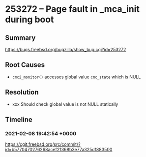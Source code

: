 # 253272 – Page fault in _mca_init during boot

## Summary

https://bugs.freebsd.org/bugzilla/show_bug.cgi?id=253272

## Root Causes

* `cmci_monitor()` accesses global value `cmc_state` which is NULL

## Resolution

* xxx Should check global value is not NULL statically

## Timeline

### 2021-02-08 19:42:54 +0000

https://cgit.freebsd.org/src/commit/?id=b5770470276268acef21368b3e77a325df883500
